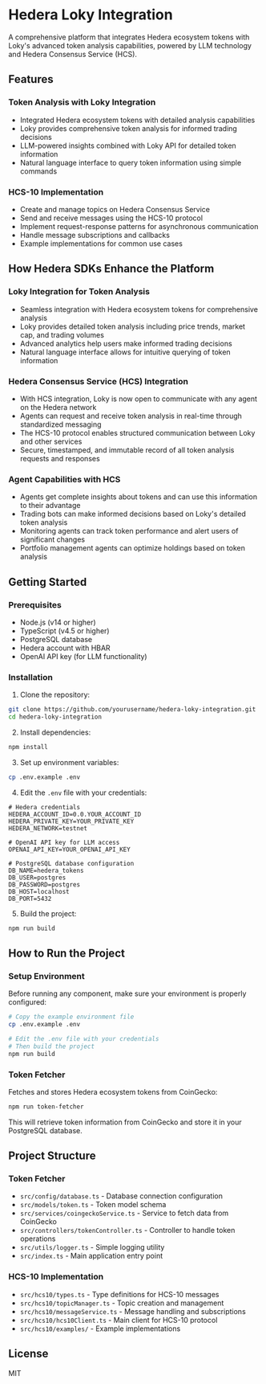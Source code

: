 # Hedera Loky Integration

A comprehensive platform that integrates Hedera ecosystem tokens with Loky's advanced token analysis capabilities, powered by LLM technology and Hedera Consensus Service (HCS).

## Features

### Token Analysis with Loky Integration
- Integrated Hedera ecosystem tokens with detailed analysis capabilities
- Loky provides comprehensive token analysis for informed trading decisions
- LLM-powered insights combined with Loky API for detailed token information
- Natural language interface to query token information using simple commands

### HCS-10 Implementation
- Create and manage topics on Hedera Consensus Service
- Send and receive messages using the HCS-10 protocol
- Implement request-response patterns for asynchronous communication
- Handle message subscriptions and callbacks
- Example implementations for common use cases

## How Hedera SDKs Enhance the Platform

### Loky Integration for Token Analysis
- Seamless integration with Hedera ecosystem tokens for comprehensive analysis
- Loky provides detailed token analysis including price trends, market cap, and trading volumes
- Advanced analytics help users make informed trading decisions
- Natural language interface allows for intuitive querying of token information

### Hedera Consensus Service (HCS) Integration
- With HCS integration, Loky is now open to communicate with any agent on the Hedera network
- Agents can request and receive token analysis in real-time through standardized messaging
- The HCS-10 protocol enables structured communication between Loky and other services
- Secure, timestamped, and immutable record of all token analysis requests and responses

### Agent Capabilities with HCS
- Agents get complete insights about tokens and can use this information to their advantage
- Trading bots can make informed decisions based on Loky's detailed token analysis
- Monitoring agents can track token performance and alert users of significant changes
- Portfolio management agents can optimize holdings based on token analysis

## Getting Started

### Prerequisites
- Node.js (v14 or higher)
- TypeScript (v4.5 or higher)
- PostgreSQL database
- Hedera account with HBAR
- OpenAI API key (for LLM functionality)

### Installation

1. Clone the repository:
```bash
git clone https://github.com/yourusername/hedera-loky-integration.git
cd hedera-loky-integration
```

2. Install dependencies:
```bash
npm install
```

3. Set up environment variables:
```bash
cp .env.example .env
```

4. Edit the `.env` file with your credentials:
```
# Hedera credentials
HEDERA_ACCOUNT_ID=0.0.YOUR_ACCOUNT_ID
HEDERA_PRIVATE_KEY=YOUR_PRIVATE_KEY
HEDERA_NETWORK=testnet

# OpenAI API key for LLM access
OPENAI_API_KEY=YOUR_OPENAI_API_KEY

# PostgreSQL database configuration
DB_NAME=hedera_tokens
DB_USER=postgres
DB_PASSWORD=postgres
DB_HOST=localhost
DB_PORT=5432
```

5. Build the project:
```bash
npm run build
```

## How to Run the Project

### Setup Environment
Before running any component, make sure your environment is properly configured:

```bash
# Copy the example environment file
cp .env.example .env

# Edit the .env file with your credentials
# Then build the project
npm run build
```

### Token Fetcher
Fetches and stores Hedera ecosystem tokens from CoinGecko:

```bash
npm run token-fetcher
```

This will retrieve token information from CoinGecko and store it in your PostgreSQL database.

## Project Structure

### Token Fetcher
- `src/config/database.ts` - Database connection configuration
- `src/models/token.ts` - Token model schema
- `src/services/coingeckoService.ts` - Service to fetch data from CoinGecko
- `src/controllers/tokenController.ts` - Controller to handle token operations
- `src/utils/logger.ts` - Simple logging utility
- `src/index.ts` - Main application entry point

### HCS-10 Implementation
- `src/hcs10/types.ts` - Type definitions for HCS-10 messages
- `src/hcs10/topicManager.ts` - Topic creation and management
- `src/hcs10/messageService.ts` - Message handling and subscriptions
- `src/hcs10/hcs10Client.ts` - Main client for HCS-10 protocol
- `src/hcs10/examples/` - Example implementations

## License

MIT
